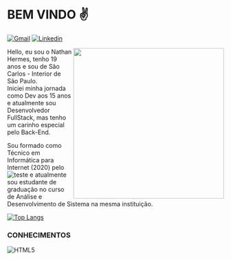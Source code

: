 # BEM VINDO :v:
[![Gmail](https://img.shields.io/badge/hermesnathan8@gmail.com-D14836?style=for-the-badge&logo=gmail&logoColor=white)](mailto:hermesnathan8@gmail.com?) [![Linkedin](https://img.shields.io/badge/NathanHermes-0077B5?style=for-the-badge&logo=linkedin&logoColor=white)](https://www.linkedin.com/in/nathan-hermes-230b99209/)


<img src="https://www.napratica.org.br/wp-content/uploads/2022/04/Foto-de-fauxels-no-Pexels-27-696x487.png" align="right" width="350px">
Hello, eu sou o Nathan Hermes, tenho 19 anos e sou de São Carlos - Interior de São Paulo.<br>
Iniciei minha jornada como Dev aos 15 anos e atualmente sou Desenvolvedor FullStack, mas 
tenho um carinho especial pelo Back-End.

Sou formado como Técnico em Informática para Internet (2020) pelo ![teste](https://img.shields.io/badge/Instituto%20Federal%20de%20São%20Paulo-Câmpus%20São%20Carlos-%23349133?style=for-the-badge&labelColor=white) e atualmente sou estudante de graduação no curso de Análise e Desenvolvimento de Sistema na mesma instituição.

[![Top Langs](https://github-readme-stats.vercel.app/api/top-langs/?username=NathanHermes&layout=compact&show_icons=true&theme=shades-of-purple)](https://github.com/anuraghazra/github-readme-stats)

### CONHECIMENTOS
  ![HTML5](https://img.shields.io/badge/html5-%23E34F26.svg?style=for-the-badge&logo=html5&logoColor=white)

<!---
NathanHermes/NathanHermes is a ✨ special ✨ repository because its `README.md` (this file) appears on your GitHub profile.
You can click the Preview link to take a look at your changes.
--->
